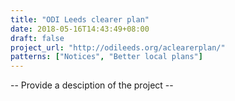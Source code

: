 ```yaml
---
title: "ODI Leeds clearer plan"
date: 2018-05-16T14:43:49+08:00
draft: false
project_url: "http://odileeds.org/aclearerplan/"
patterns: ["Notices", "Better local plans"]
---
```


-- Provide a desciption of the project --
